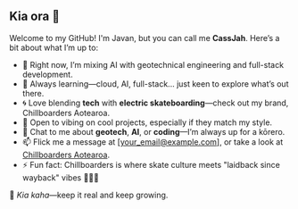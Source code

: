 ## Kia ora 👋

Welcome to my GitHub! I'm Javan, but you can call me **CassJah**. Here’s a bit about what I’m up to:

- 🔭 Right now, I’m mixing AI with geotechnical engineering and full-stack development.
- 🌱 Always learning—cloud, AI, full-stack... just keen to explore what’s out there.
- 🌀 Love blending **tech** with **electric skateboarding**—check out my brand, Chillboarders Aotearoa.
- 👯 Open to vibing on cool projects, especially if they match my style.
- 💬 Chat to me about **geotech**, **AI**, or **coding**—I’m always up for a kōrero.
- 📫 Flick me a message at [your_email@example.com], or take a look at [Chillboarders Aotearoa](your_website_link).
- ⚡ Fun fact: Chillboarders is where skate culture meets "laidback since wayback" vibes 🏄‍♂️🔥

🌿 _Kia kaha_—keep it real and keep growing.
